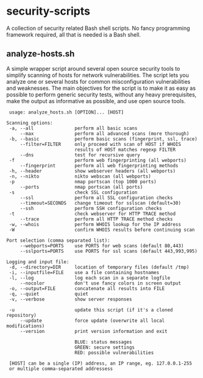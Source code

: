 security-scripts
================

A collection of security related Bash shell scripts.
No fancy programming framework required, all that is needed is a Bash shell.

analyze-hosts.sh
----------------
A simple wrapper script around several open source security tools to simplify scanning of hosts for network vulnerabilities. The script lets you analyze one or several hosts for common misconfiguration vulnerabilities and weaknesses.
The main objectives for the script is to make it as easy as possible to perform generic security tests, without any heavy prerequisites, make the output as informative as possible, and use open source tools.

```
 usage: analyze_hosts.sh [OPTION]... [HOST]

Scanning options:
 -a, --all               perform all basic scans
     --max               perform all advanced scans (more thorough)
 -b, --basic             perform basic scans (fingerprint, ssl, trace)
     --filter=FILTER     only proceed with scan of HOST if WHOIS
                         results of HOST matches regexp FILTER
     --dns               test for recursive query
 -f                      perform web fingerprinting (all webports)
     --fingerprint       perform all web fingerprinting methods
 -h, --header            show webserver headers (all webports)
 -n, --nikto             nikto webscan (all webports)
 -p                      nmap portscan (top 1000 ports)
     --ports             nmap portscan (all ports)
 -s                      check SSL configuration
     --ssl               perform all SSL configuration checks
     --timeout=SECONDS   change timeout for sslscan (default=30)
     --ssh               perform SSH configuration checks
 -t                      check webserver for HTTP TRACE method
     --trace             perform all HTTP TRACE method checks
 -w, --whois             perform WHOIS lookup for the IP address
 -W                      confirm WHOIS results before continuing scan

Port selection (comma separated list):
     --webports=PORTS    use PORTS for web scans (default 80,443)
     --sslports=PORTS    use PORTS for ssl scans (default 443,993,995)

Logging and input file:
 -d, --directory=DIR     location of temporary files (default /tmp)
 -i, --inputfile=FILE    use a file containing hostnames
 -l, --log               log each scan in a separate logfile
     --nocolor           don't use fancy colors in screen output
 -o, --output=FILE       concatenate all results into FILE
 -q, --quiet             quiet
 -v, --verbose           show server responses

 -u                      update this script (if it's a cloned repository)
     --update            force update (overwrite all local modifications)
     --version           print version information and exit

                         BLUE: status messages
                         GREEN: secure settings
                         RED: possible vulnerabilities

 [HOST] can be a single (IP) address, an IP range, eg. 127.0.0.1-255
 or multiple comma-separated addressess

```